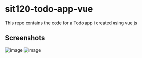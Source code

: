 # sit120-todo-app-vue
This repo contains the code for a Todo app i created using vue js

## Screenshots
![image](https://github.com/itsRohit47/sit120-todo-app-vue/assets/108188800/b391d62d-e655-4850-bb41-88dea7a96ba6)
![image](https://github.com/itsRohit47/sit120-todo-app-vue/assets/108188800/563caeed-9ab6-4767-9448-214c2069b3d4)


